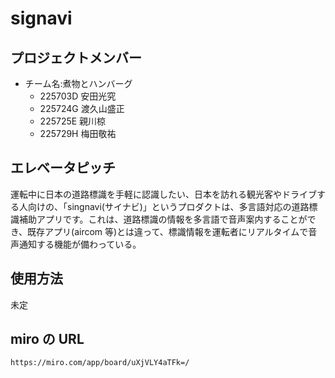 # signavi

## プロジェクトメンバー

- チーム名:煮物とハンバーグ
  - 225703D 安田光究
  - 225724G 渡久山盛正
  - 225725E 親川椋
  - 225729H 梅田敬祐

## エレベータピッチ

運転中に日本の道路標識を手軽に認識したい、日本を訪れる観光客やドライブする人向けの、「singnavi(サイナビ)」というプロダクトは、多言語対応の道路標識補助アプリです。これは、道路標識の情報を多言語で音声案内することができ、既存アプリ(aircom 等)とは違って、標識情報を運転者にリアルタイムで音声通知する機能が備わっている。

## 使用方法

未定

## miro の URL

`https://miro.com/app/board/uXjVLY4aTFk=/`